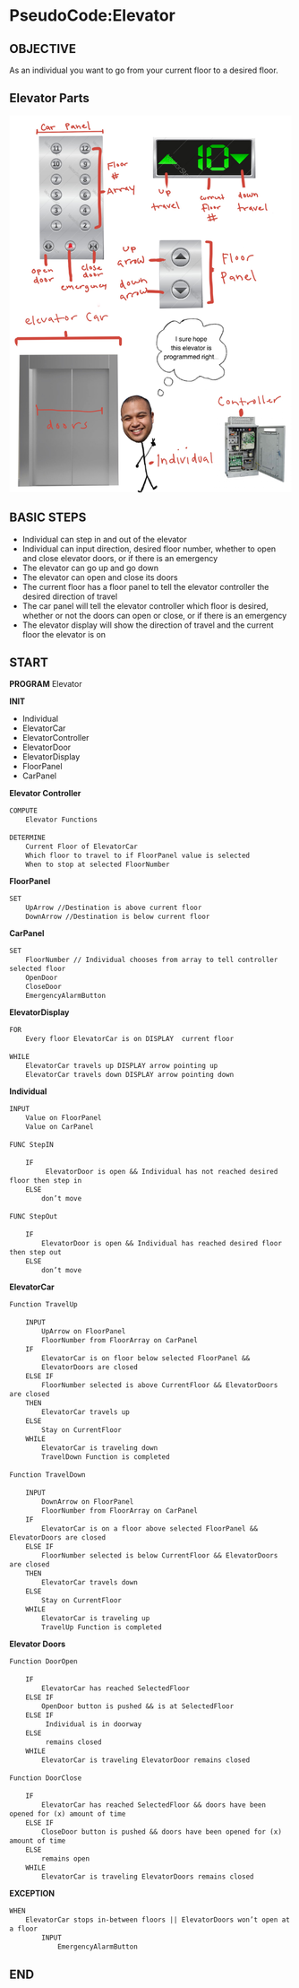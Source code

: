 # PseudoCode:Elevator

## OBJECTIVE
As an individual you want to go from your current floor to a desired floor.

## Elevator Parts

![parts](https://github.com/smiththay/pseudocode/blob/dev/img/elevatorparts.jpg)


## BASIC STEPS
- Individual can step in and out of the elevator
- Individual can input direction, desired floor number, whether to open and close elevator doors, or if there is an emergency
- The elevator can go up and go down
- The elevator can open and close its doors
- The current floor has a floor panel to tell the elevator controller the desired direction of travel
- The car panel will tell the elevator controller which floor is desired, whether or not the doors can open or close, or if there is an emergency
- The elevator display will show the direction of travel and the current floor the elevator is on

## START

**PROGRAM** Elevator 

**INIT**
- Individual
- ElevatorCar
- ElevatorController
- ElevatorDoor
- ElevatorDisplay
- FloorPanel
- CarPanel 

**Elevator Controller**
	
    COMPUTE
		Elevator Functions 
	
    DETERMINE
		Current Floor of ElevatorCar
		Which floor to travel to if FloorPanel value is selected
		When to stop at selected FloorNumber

**FloorPanel**
	
    SET
		UpArrow //Destination is above current floor
		DownArrow //Destination is below current floor

**CarPanel**
	
    SET
		FloorNumber // Individual chooses from array to tell controller selected floor
		OpenDoor
		CloseDoor
		EmergencyAlarmButton

**ElevatorDisplay**
	
    FOR  
		Every floor ElevatorCar is on DISPLAY  current floor                               
 	
	WHILE
		ElevatorCar travels up DISPLAY arrow pointing up
		ElevatorCar travels down DISPLAY arrow pointing down

**Individual**
	
    INPUT
		Value on FloorPanel
		Value on CarPanel

	FUNC StepIN
	
    	IF
			 ElevatorDoor is open && Individual has not reached desired floor then step in
		ELSE
			don’t move

	FUNC StepOut
	
    	IF
			ElevatorDoor is open && Individual has reached desired floor then step out
		ELSE 
			don’t move

**ElevatorCar**
	
	Function TravelUp
	
    	INPUT
			UpArrow on FloorPanel 
			FloorNumber from FloorArray on CarPanel
		IF
			ElevatorCar is on floor below selected FloorPanel &&
			ElevatorDoors are closed
		ELSE IF
			FloorNumber selected is above CurrentFloor && ElevatorDoors are closed
		THEN 
			ElevatorCar travels up
		ELSE
			Stay on CurrentFloor
		WHILE
			ElevatorCar is traveling down
			TravelDown Function is completed		

	Function TravelDown
	
    	INPUT	
			DownArrow on FloorPanel
			FloorNumber from FloorArray on CarPanel
		IF
			ElevatorCar is on a floor above selected FloorPanel && 	ElevatorDoors are closed
		ELSE IF
			FloorNumber selected is below CurrentFloor && ElevatorDoors are closed
		THEN 
			ElevatorCar travels down
		ELSE 
			Stay on CurrentFloor
		WHILE
			ElevatorCar is traveling up 
			TravelUp Function is completed

**Elevator Doors**

	Function DoorOpen
	
    	IF
			ElevatorCar has reached SelectedFloor 
		ELSE IF 
			OpenDoor button is pushed && is at SelectedFloor 
		ELSE IF
			 Individual is in doorway
		ELSE
			 remains closed
		WHILE
			ElevatorCar is traveling ElevatorDoor remains closed

	Function DoorClose
	
    	IF
			ElevatorCar has reached SelectedFloor && doors have been opened for (x) amount of time 
		ELSE IF
			CloseDoor button is pushed && doors have been opened for (x) amount of time
		ELSE
			remains open
		WHILE 
			ElevatorCar is traveling ElevatorDoors remains closed

**EXCEPTION**
	
    WHEN
		ElevatorCar stops in-between floors || ElevatorDoors won’t open	at a floor
			INPUT
				EmergencyAlarmButton

## END
